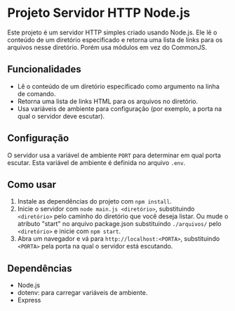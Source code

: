 # Projeto Servidor HTTP Node.js

Este projeto é um servidor HTTP simples criado usando Node.js. Ele lê o conteúdo de um diretório especificado e retorna uma lista de links para os arquivos nesse diretório. Porém usa módulos em vez do CommonJS. 

## Funcionalidades

- Lê o conteúdo de um diretório especificado como argumento na linha de comando.
- Retorna uma lista de links HTML para os arquivos no diretório.
- Usa variáveis de ambiente para configuração (por exemplo, a porta na qual o servidor deve escutar).

## Configuração

O servidor usa a variável de ambiente `PORT` para determinar em qual porta escutar. Esta variável de ambiente é definida no arquivo `.env`.

## Como usar

1. Instale as dependências do projeto com `npm install`.
2. Inicie o servidor com `node main.js <diretório>`, substituindo `<diretório>` pelo caminho do diretório que você deseja listar. Ou mude o atributo "start" no arquivo package.json substituindo `./arquivos/` pelo `<diretório>` e inicie com `npm start`.
3. Abra um navegador e vá para `http://localhost:<PORTA>`, substituindo `<PORTA>` pela porta na qual o servidor está escutando.

## Dependências

- Node.js
- dotenv: para carregar variáveis de ambiente.
- Express
